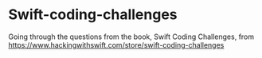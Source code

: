 # Swift-coding-challenges

Going through the questions from the book, Swift Coding Challenges, from https://www.hackingwithswift.com/store/swift-coding-challenges
